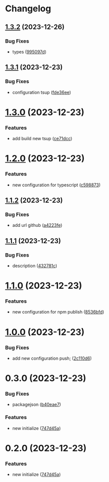 # Changelog

## [1.3.2](https://github.com/dimasknitto/demo-package-ts/compare/v1.3.1...v1.3.2) (2023-12-26)


### Bug Fixes

* types ([995097d](https://github.com/dimasknitto/demo-package-ts/commit/995097d54eed1630e40db120e681d5454e06c8e3))

## [1.3.1](https://github.com/dimasknitto/demo-package-ts/compare/v1.3.0...v1.3.1) (2023-12-23)


### Bug Fixes

* configuration tsup ([fde36ee](https://github.com/dimasknitto/demo-package-ts/commit/fde36eefe9f57f59cf261d4a8a7afd3f73606745))

# [1.3.0](https://github.com/dimasknitto/demo-package-ts/compare/v1.2.0...v1.3.0) (2023-12-23)


### Features

* add build new tsup ([ce71dcc](https://github.com/dimasknitto/demo-package-ts/commit/ce71dcc275f58417cbc1935f42bf16a7cc62e0f2))

# [1.2.0](https://github.com/dimasknitto/demo-package-ts/compare/v1.1.2...v1.2.0) (2023-12-23)


### Features

* new configuration for typescript ([c598873](https://github.com/dimasknitto/demo-package-ts/commit/c598873b0c4e2687b8f8d25b6f996e3ca8a16891))

## [1.1.2](https://github.com/dimasknitto/demo-package-ts/compare/v1.1.1...v1.1.2) (2023-12-23)


### Bug Fixes

* add url github ([a4223fe](https://github.com/dimasknitto/demo-package-ts/commit/a4223feacf0ab4fd8c1bd4f04213ea5b045dcdc3))

## [1.1.1](https://github.com/dimasknitto/demo-package-ts/compare/v1.1.0...v1.1.1) (2023-12-23)


### Bug Fixes

* description ([432781c](https://github.com/dimasknitto/demo-package-ts/commit/432781ccfe8dfa5c00853e0435e2d45b9132c0a1))

# [1.1.0](https://github.com/dimasknitto/demo-package-ts/compare/v1.0.0...v1.1.0) (2023-12-23)


### Features

* new configuration for npm publish ([8536bfd](https://github.com/dimasknitto/demo-package-ts/commit/8536bfd867493e19fb548deecbc0c9ee3df7c5db))

# [1.0.0](https://github.com/dimasknitto/demo-package-ts/compare/v0.3.0...v1.0.0) (2023-12-23)


### Bug Fixes

* add new configuration push; ([2c110d6](https://github.com/dimasknitto/demo-package-ts/commit/2c110d6cb5da44c8751c6e9623d83843b916905d))

# 0.3.0 (2023-12-23)


### Bug Fixes

* packagejson ([b40eae7](https://github.com/dimasknitto/demo-package-ts/commit/b40eae7f5e5c64805fb0ea42afb7ab8f39e1055e))


### Features

* new initialize ([747d45a](https://github.com/dimasknitto/demo-package-ts/commit/747d45a1cb46fb18291670465950a9ec0e06b914))

# 0.2.0 (2023-12-23)


### Features

* new initialize ([747d45a](https://github.com/dimasknitto/demo-package-ts/commit/747d45a1cb46fb18291670465950a9ec0e06b914))
